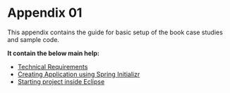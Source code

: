 # Appendix 01

This appendix contains the guide for basic setup of the book case studies and sample code.

**It contain the below main help:**

- [Technical Requirements](<Technical Requirements.md>)
- [Creating Application using Spring Initializr](<Using Spring Initializr.md>)
- [Starting project inside Eclipse](<Starting project inside Eclipse.md>)
